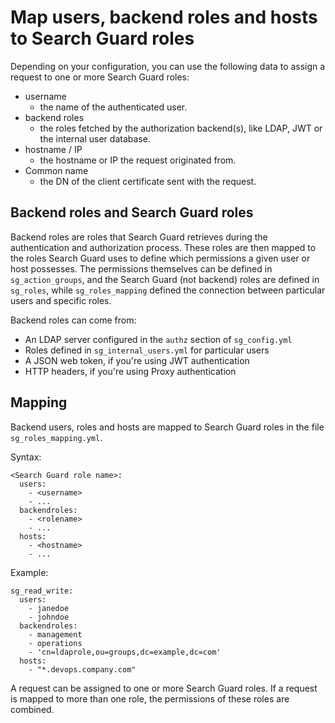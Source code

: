 # Map users, backend roles and hosts to Search Guard roles

Depending on your configuration, you can use the following data to assign a request to one or more Search Guard roles:

* username
  * the name of the authenticated user.
* backend roles
  * the roles fetched by the authorization backend(s), like LDAP, JWT or the internal user database.
* hostname / IP
  * the hostname or IP the request originated from.
* Common name
  * the DN of the client certificate sent with the request.

## Backend roles and Search Guard roles

Backend roles are roles that Search Guard retrieves during the authentication and authorization process. These roles are then mapped to the roles Search Guard uses to define which permissions a given user or host possesses. The permissions themselves can be defined in `sg_action_groups`, and the Search Guard (not backend) roles are defined in `sg_roles`, while `sg_roles_mapping` defined the connection between particular users and specific roles. 

Backend roles can come from:

* An LDAP server configured in the `authz` section of `sg_config.yml`
* Roles defined in `sg_internal_users.yml` for particular users
* A JSON web token, if you're using JWT authentication
* HTTP headers, if you're using Proxy authentication

## Mapping

Backend users, roles and hosts are mapped to Search Guard roles in the file `sg_roles_mapping.yml`.

Syntax:

```
<Search Guard role name>:
  users:
    - <username>
    - ...
  backendroles:
    - <rolename>
    - ...
  hosts:
    - <hostname>
    - ...
```

Example:

```
sg_read_write:
  users:
    - janedoe
    - johndoe
  backendroles:
    - management
    - operations
    - 'cn=ldaprole,ou=groups,dc=example,dc=com'
  hosts:
    - "*.devops.company.com"
```

A request can be assigned to one or more Search Guard roles. If a request is mapped to more than one role, the permissions of these roles are combined.
